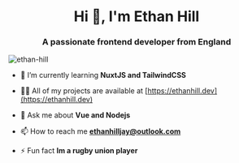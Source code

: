 <h1 align="center">Hi 👋, I'm Ethan Hill</h1>
<h3 align="center">A passionate frontend developer from England</h3>

<p align="left"> <img src="https://komarev.com/ghpvc/?username=ethan-hill&label=Profile%20views&color=a647e6&style=flat" alt="ethan-hill" /> </p>

- 🌱 I’m currently learning **NuxtJS and TailwindCSS**

- 👨‍💻 All of my projects are available at [https://ethanhill.dev](https://ethanhill.dev)

- 💬 Ask me about **Vue and Nodejs**

- 📫 How to reach me **ethanhilljay@outlook.com**

- ⚡ Fun fact **Im a rugby union player**
